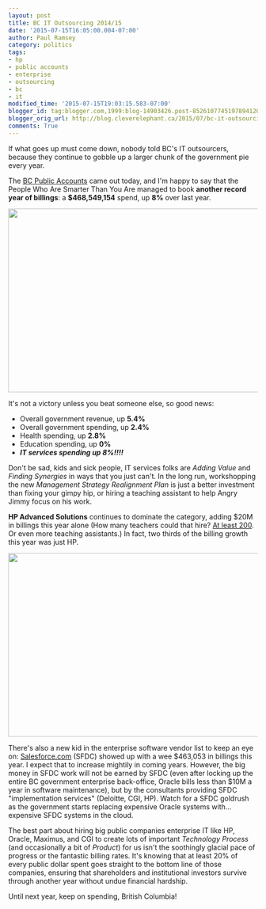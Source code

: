 ```yaml
---
layout: post
title: BC IT Outsourcing 2014/15
date: '2015-07-15T16:05:00.004-07:00'
author: Paul Ramsey
category: politics
tags:
- hp
- public accounts
- enterprise
- outsourcing
- bc
- it
modified_time: '2015-07-15T19:03:15.583-07:00'
blogger_id: tag:blogger.com,1999:blog-14903426.post-8526107745197894120
blogger_orig_url: http://blog.cleverelephant.ca/2015/07/bc-it-outsourcing-201415.html
comments: True
---
```


If what goes up must come down, nobody told BC's IT outsourcers, because they continue to gobble up a larger chunk of the government pie every year.

The [BC Public Accounts](http://www.fin.gov.bc.ca/ocg/pa/14_15/Pa14_15.htm) came out today, and I'm happy to say that the People Who Are Smarter Than You Are managed to book **another record year of billings**: a **$468,549,154** spend, up **8%** over last year.

<img src="https://docs.google.com/a/cleverelephant.ca/spreadsheet/oimg?key=0AsM7ePw4lyCDdEpEUXZlZWNSRXZtQXZmeVNVajhvRmc&oid=4&zx=3jhlqyn4bbus" width="600" height="371"/>

It's not a victory unless you beat someone else, so good news:

* Overall government revenue, up **5.4%**
* Overall government spending, up **2.4%**
* Health spending, up **2.8%**
* Education spending, up **0%**
* ***IT services spending up 8%!!!!***

Don't be sad, kids and sick people, IT services folks are *Adding Value* and *Finding Synergies* in ways that you just can't. In the long run, workshopping the new *Management Strategy Realignment Plan* is just a better investment than fixing your gimpy hip, or hiring a teaching assistant to help Angry Jimmy focus on his work.

**HP Advanced Solutions** continues to dominate the category, adding $20M in billings this year alone (How many teachers could that hire? [At least 200](http://www.theglobeandmail.com/news/british-columbia/battle-of-numbers-how-much-does-an-average-teacher-make/article17309702/). Or even more teaching assistants.) In fact, two thirds of the billing growth this year was just HP.

<img src="https://docs.google.com/a/cleverelephant.ca/spreadsheet/oimg?key=0AsM7ePw4lyCDdEpEUXZlZWNSRXZtQXZmeVNVajhvRmc&oid=2&zx=uj2istl3ypgt" width="600" height="371" />

There's also a new kid in the enterprise software vendor list to keep an eye on: [Salesforce.com](http://salesforce.com) (SFDC) showed up with a wee $463,053 in billings this year. I expect that to increase mightily in coming years. However, the big money in SFDC work will not be earned by SFDC (even after locking up the entire BC government enterprise back-office, Oracle bills less than $10M a year in software maintenance), but by the consultants providing SFDC "implementation services" (Deloitte, CGI, HP). Watch for a SFDC goldrush as the government starts replacing expensive Oracle systems with... expensive SFDC systems in the cloud.

The best part about hiring big public companies enterprise IT like HP, Oracle, Maximus, and CGI to create lots of important *Technology Process* (and occasionally a bit of *Product*) for us isn't the soothingly glacial pace of progress or the fantastic billing rates. It's knowing that at least 20% of every public dollar spent goes straight to the bottom line of those companies, ensuring that shareholders and institutional investors survive through another year without undue financial hardship.

Until next year, keep on spending, British Columbia!